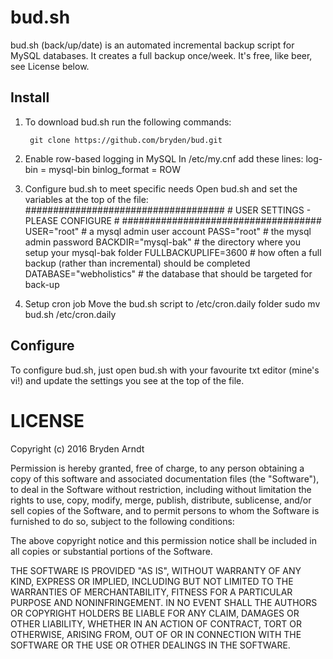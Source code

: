 bud.sh
==============
bud.sh (back/up/date) is an automated incremental backup script for MySQL databases. It creates a full backup once/week. It's free, like beer, see License below.

Install
--------------

1. To download bud.sh run the following commands:

        git clone https://github.com/bryden/bud.git
        
2. Enable row-based logging in MySQL
In /etc/my.cnf add these lines:
        log-bin = mysql-bin
        binlog_format = ROW

3. Configure bud.sh to meet specific needs
Open bud.sh and set the variables at the top of the file:
        ####################################
        # USER SETTINGS - PLEASE CONFIGURE #
        ####################################
        USER="root" # a mysql admin user account
        PASS="root" # the mysql admin password
        BACKDIR="mysql-bak" # the directory where you setup your mysql-bak folder
        FULLBACKUPLIFE=3600 # how often a full backup (rather than incremental) should be completed
        DATABASE="webholistics" # the database that should be targeted for back-up
4. Setup cron job
Move the bud.sh script to /etc/cron.daily folder
        sudo mv bud.sh /etc/cron.daily

Configure
--------------
To configure bud.sh, just open bud.sh with your favourite txt editor (mine's vi!) and update the settings you see at the top of the file.

LICENSE
=================
Copyright (c) 2016 Bryden Arndt


Permission is hereby granted, free of charge, to any person obtaining a copy of this software and associated documentation files (the "Software"), to deal in the Software without restriction, including without limitation the rights to use, copy, modify, merge, publish, distribute, sublicense, and/or sell copies of the Software, and to permit persons to whom the Software is furnished to do so, subject to the following conditions:

The above copyright notice and this permission notice shall be included in all copies or substantial portions of the Software.

THE SOFTWARE IS PROVIDED "AS IS", WITHOUT WARRANTY OF ANY KIND, EXPRESS OR IMPLIED, INCLUDING BUT NOT LIMITED TO THE WARRANTIES OF MERCHANTABILITY, FITNESS FOR A PARTICULAR PURPOSE AND NONINFRINGEMENT. IN NO EVENT SHALL THE AUTHORS OR COPYRIGHT HOLDERS BE LIABLE FOR ANY CLAIM, DAMAGES OR OTHER LIABILITY, WHETHER IN AN ACTION OF CONTRACT, TORT OR OTHERWISE, ARISING FROM, OUT OF OR IN CONNECTION WITH THE SOFTWARE OR THE USE OR OTHER DEALINGS IN THE SOFTWARE.
